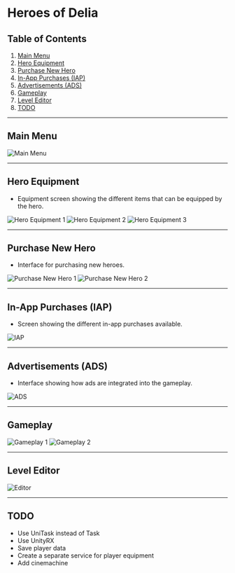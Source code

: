 # Heroes of Delia

## Table of Contents
1. [Main Menu](#main-menu)
2. [Hero Equipment](#hero-equipment)
3. [Purchase New Hero](#purchase-new-hero)
4. [In-App Purchases (IAP)](#in-app-purchases-iap)
5. [Advertisements (ADS)](#advertisements-ads)
6. [Gameplay](#gameplay)
7. [Level Editor](#level-editor)
8. [TODO](#todo)

---

## Main Menu
![Main Menu](https://github.com/user-attachments/assets/646b08d7-dcd1-4abb-9d81-719c9a07a664)

---

## Hero Equipment
- Equipment screen showing the different items that can be equipped by the hero.

![Hero Equipment 1](https://github.com/user-attachments/assets/92a71982-6bc9-4212-ab5d-4c2878802d6a)
![Hero Equipment 2](https://github.com/user-attachments/assets/7bf0e087-2db9-4769-b679-083d86378a50)
![Hero Equipment 3](https://github.com/user-attachments/assets/200eec81-b739-47e8-bae7-6f7fe7f3a4d0)

---

## Purchase New Hero
- Interface for purchasing new heroes.

![Purchase New Hero 1](https://github.com/user-attachments/assets/06fd6c8c-ecaf-455f-9070-59f980f16559)
![Purchase New Hero 2](https://github.com/user-attachments/assets/1d5e4f63-22cb-498b-81e4-43a80cf1db22)

---

## In-App Purchases (IAP)
- Screen showing the different in-app purchases available.

![IAP](https://github.com/user-attachments/assets/08af2446-7590-426c-9e98-cb5b255ea0df)

---

## Advertisements (ADS)
- Interface showing how ads are integrated into the gameplay.

![ADS](https://github.com/user-attachments/assets/6ceb9273-2dbe-4c54-a5b7-57e24e515130)

---

## Gameplay

![Gameplay 1](https://github.com/user-attachments/assets/3419cab5-ae74-4979-8a01-c611b94283a5)
![Gameplay 2](https://github.com/user-attachments/assets/07493845-fcc6-40ca-a3fe-ff3a6b3834e2)

---

## Level Editor
![Editor](https://github.com/user-attachments/assets/e3e81a27-0f32-4bb0-825a-67fc7fde66bc)

---

## TODO
- Use UniTask instead of Task
- Use UnityRX
- Save player data
- Create a separate service for player equipment
- Add cinemachine

